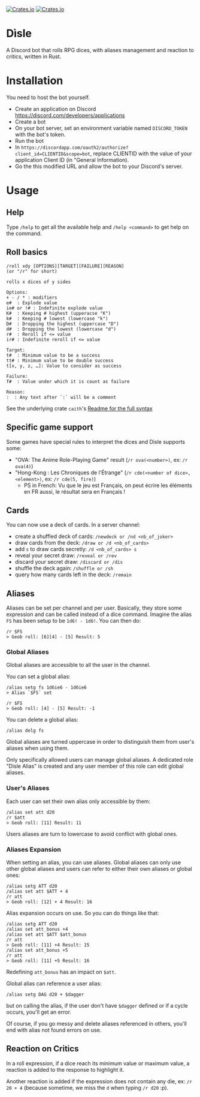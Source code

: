 [![Crates.io](https://img.shields.io/crates/d/disle.svg)](https://crates.io/crates/disle)
[![Crates.io](https://img.shields.io/crates/v/disle.svg)](https://crates.io/crates/disle)

# Dìsle

A Discord bot that rolls RPG dices, with aliases management and reaction to critics,
written in Rust.

# Installation

You need to host the bot yourself.

- Create an application on Discord https://discord.com/developers/applications
- Create a bot
- On your bot server, set an environment variable named `DISCORD_TOKEN` with the bot's
  token.
- Run the bot
- In `https://discordapp.com/oauth2/authorize?client_id=CLIENTID&scope=bot`, replace
  CLIENTID with the value of your application Client ID (in "General Information).
- Go the this modified URL and allow the bot to your Discord's server.

# Usage
## Help
Type `/help` to get all the available help and `/help <command>` to get help on the command.

## Roll basics
```
/roll xdy [OPTIONS][TARGET][FAILURE][REASON]
(or "/r" for short)
  
rolls x dices of y sides

Options:
+ - / * : modifiers
e#  : Explode value
ie# or !# : Indefinite explode value
K#  : Keeping # highest (upperacse "K")
k#  : Keeping # lowest (lowercase "k")
D#  : Dropping the highest (uppercase "D")
d#  : Dropping the lowest (lowercase "d")
r#  : Reroll if <= value
ir# : Indefinite reroll if <= value
    
Target:
t#  : Minimum value to be a success
tt# : Minimum value to be double success
t[x, y, z, …]: Value to consider as success

Failure: 
f#  : Value under which it is count as failure

Reason:
:  : Any text after `:` will be a comment
```

See the underlying crate `caith`'s [Readme for the full syntax](https://github.com/Geobert/caith/blob/master/README.md)

## Specific game support

Some games have special rules to interpret the dices and Dìsle supports some:
- "OVA: The Anime Role-Playing Game" result (`/r ova(<number>)`, ex: `/r ova(4)`)
- "Hong-Kong : Les Chroniques de l'Étrange" (`/r cde(<number of dice>, <element>)`, 
  ex: `/r cde(5, fire)`)
  - PS in French: Vu que le jeu est Français, on peut écrire les éléments en FR aussi, le
    résultat sera en Français !

## Cards

You can now use a deck of cards. In a server channel:

- create a shuffled deck of cards: `/newdeck or /nd <nb_of_joker>`
- draw cards from the deck: `/draw or /d <nb_of_cards>` 
- add `s` to draw cards secretly: `/d <nb_of_cards> s`
- reveal your secret draw: `/reveal or /rev`
- discard your secret draw: `/discard or /dis`
- shuffle the deck again: `/shuffle or /sh`
- query how many cards left in the deck: `/remain`

## Aliases

Aliases can be set per channel and per user. Basically, they store some expression and can
be called instead of a dice command. Imagine the alias `FS` has been setup to be `1d6! -
1d6!`. You can then do:

```
/r $FS
> Geob roll: [6][4] - [5] Result: 5
```

### Global Aliases

Global aliases are accessible to all the user in the channel. 

You can set a global alias:
```
/alias setg fs 1d6ie6 - 1d6ie6
> Alias `$FS` set

/r $FS
> Geob roll: [4] - [5] Result: -1
```

You can delete a global alias:
```
/alias delg fs
```

Global aliases are turned uppercase in order to distinguish them from user's aliases when
using them.

Only specifically allowed users can manage global aliases. A dedicated role "Dìsle Alias"
is created and any user member of this role can edit global aliases.

### User's Aliases

Each user can set their own alias only accessible by them:

```
/alias set att d20
/r $att
> Geob roll: [11] Result: 11
```

Users aliases are turn to lowercase to avoid conflict with global ones.

### Aliases Expansion

When setting an alias, you can use aliases. Global aliases can only use other global
aliases and users can refer to either their own aliases or global ones:

```
/alias setg ATT d20
/alias set att $ATT + 4
/r att
> Geob roll: [12] + 4 Result: 16
```

Alias expansion occurs on use. So you can do things like that:

```
/alias setg ATT d20
/alias set att_bonus +4
/alias set att $ATT $att_bonus
/r att
> Geob roll: [11] +4 Result: 15
/alias set att_bonus +5
/r att
> Geob roll: [11] +5 Result: 16
```

Redefining `att_bonus` has an impact on `$att`.

Global alias can reference a user alias:
```
/alias setg DAG d20 + $dagger
```

but on calling the alias, if the user don't have `$dagger` defined or if a cycle occurs,
you'll get an error.

Of course, if you go messy and delete aliases referenced in others, you'll end with alias
not found errors on use.

## Reaction on Critics

In a roll expression, if a dice reach its minimum value or maximum value, a reaction is
added to the response to highlight it.

Another reaction is added if the expression does not contain any die, ex: `/r 20 + 4`
(because sometime, we miss the `d` when typing `/r d20` :p).